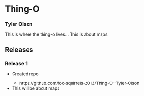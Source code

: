 <h1>Thing-O</h1>
<h3>Tyler Olson</h3>

<p>This is where the thing-o lives... This is about maps</p>


<h2>Releases</h2>

<h3>Release 1</h3>

<ul>
  <li>Created repo</li>
  <ul><li>https://github.com/fox-squirrels-2013/Thing-O--Tyler-Olson</li></ul>
  <li>This will be about maps</li>
</ul>
